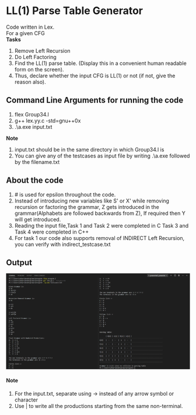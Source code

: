 # LL(1) Parse Table Generator 
Code written in Lex.        
For a given CFG      
**Tasks**

1. Remove Left Recursion
2. Do Left Factoring
3. Find the LL(1) parse table. (Display this in a convenient human readable form on the screen).
4. Thus, declare whether the input CFG is LL(1) or not (if not, give the reason also).

## Command Line Arguments for running the code

1. flex Group34.l
2. g++ lex.yy.c -std=gnu++0x
3.  .\a.exe input.txt 

**Note**

1. input.txt should be in the same directory in which Group34.l is
2. You can give any of the testcases as input file by writing .\a.exe followed by the filename.txt

## About the code

1. \# is used for epsilon throughout the code.
2. Instead of introducing new variables like S' or X' while removing recursion or factoring the grammar,
      Z gets introduced in the grammar(Alphabets are followed backwards from Z),
      If required then Y will get introduced.
3. Reading the input file,Task 1 and Task 2 were completed in C
      Task 3 and Task 4 were completed in C++
4. For task 1 our code also supports removal of INDIRECT Left Recursion,
      you can verify with indirect_testcase.txt

## Output

![](output.PNG) 

#### Note

1. For the input.txt, separate using ->
      instead of any arrow symbol or character
2.  Use | to write all the productions starting from the same non-terminal.
